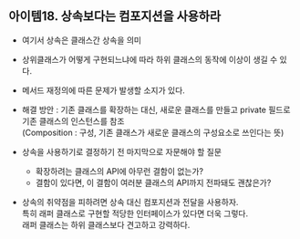 ## 아이템18. 상속보다는 컴포지션을 사용하라
- 여기서 상속은 클래스간 상속을 의미

- 상위클래스가 어떻게 구현되느냐에 따라 하위 클래스의 동작에 이상이 생길 수 있다.

- 메서드 재정의에 따른 문제가 발생할 소지가 있다.

- 해결 방안 : 기존 클래스를 확장하는 대신, 새로운 클래스를 만들고 private 필드로 기존 클래스의 인스턴스를 참조  
             (Composition : 구성, 기존 클래스가 새로운 클래스의 구성요소로 쓰인다는 뜻)

- 상속을 사용하기로 결정하기 전 마지막으로 자문해야 할 질문
  - 확장하려는 클래스의 API에 아무런 결함이 없는가?
  - 결함이 있다면, 이 결함이 여러분 클래스의 API까지 전파돼도 괜찮은가?

- 상속의 취약점을 피하려면 상속 대신 컴포지션과 전달을 사용하자.  
특히 래퍼 클래스로 구현할 적당한 인터페이스가 있다면 더욱 그렇다.  
래퍼 클래스는 하위 클래스보다 견고하고 강력하다.